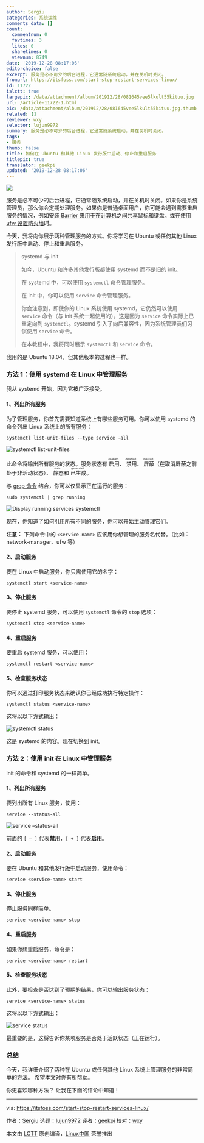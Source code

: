 ```yaml
---
author: Sergiu
categories: 系统运维
comments_data: []
count:
  commentnum: 0
  favtimes: 3
  likes: 0
  sharetimes: 0
  viewnum: 8749
date: '2019-12-28 08:17:06'
editorchoice: false
excerpt: 服务是必不可少的后台进程，它通常随系统启动，并在关机时关闭。
fromurl: https://itsfoss.com/start-stop-restart-services-linux/
id: 11722
islctt: true
largepic: /data/attachment/album/201912/28/081645vee5lkult55kituu.jpg
url: /article-11722-1.html
pic: /data/attachment/album/201912/28/081645vee5lkult55kituu.jpg.thumb.jpg
related: []
reviewer: wxy
selector: lujun9972
summary: 服务是必不可少的后台进程，它通常随系统启动，并在关机时关闭。
tags:
- 服务
thumb: false
title: 如何在 Ubuntu 和其他 Linux 发行版中启动、停止和重启服务
titlepic: true
translator: geekpi
updated: '2019-12-28 08:17:06'
---
```


![](/data/attachment/album/201912/28/081645vee5lkult55kituu.jpg)


服务是必不可少的后台进程，它通常随系统启动，并在关机时关闭。如果你是系统管理员，那么你会定期处理服务。如果你是普通桌面用户，你可能会遇到需要重启服务的情况，例如[安装 Barrier 来用于在计算机之间共享鼠标和键盘](https://itsfoss.com/keyboard-mouse-sharing-between-computers/)。或[在使用 ufw 设置防火墙](https://itsfoss.com/set-up-firewall-gufw/)时。


今天，我将向你展示两种管理服务的方式。你将学习在 Ubuntu 或任何其他 Linux 发行版中启动、停止和重启服务。



> 
> systemd 与 init
> 
> 
> 如今，Ubuntu 和许多其他发行版都使用 systemd 而不是旧的 init。
> 
> 
> 在 systemd 中，可以使用 `systemctl` 命令管理服务。
> 
> 
> 在 init 中，你可以使用 `service` 命令管理服务。
> 
> 
> 你会注意到，即使你的 Linux 系统使用 systemd，它仍然可以使用 `service` 命令（与 init 系统一起使用的）。这是因为 `service` 命令实际上已重定向到 `systemctl`。systemd 引入了向后兼容性，因为系统管理员们习惯使用 `service` 命令。
> 
> 
> 在本教程中，我将同时展示 `systemctl` 和 `service` 命令。
> 
> 
> 


我用的是 Ubuntu 18.04，但其他版本的过程也一样。


### 方法 1：使用 systemd 在 Linux 中管理服务


我从 systemd 开始，因为它被广泛接受。


#### 1、列出所有服务


为了管理服务，你首先需要知道系统上有哪些服务可用。你可以使用 systemd 的命令列出 Linux 系统上的所有服务：



```
systemctl list-unit-files --type service -all
```

![systemctl list-unit-files](/data/attachment/album/201912/28/081710jtozi0gb00j9cxob.png)


此命令将输出所有服务的状态。服务状态有<ruby> 启用 <rt>  enabled </rt></ruby>、<ruby> 禁用 <rt>  disabled </rt></ruby>、<ruby> 屏蔽 <rt>  masked </rt></ruby>（在取消屏蔽之前处于非活动状态）、<ruby> 静态 <rt>  static </rt></ruby>和<ruby> 已生成 <rt>  generated </rt></ruby>。


与 [grep 命令](https://linuxhandbook.com/grep-command-examples/) 结合，你可以仅显示正在运行的服务：



```
sudo systemctl | grep running
```

![Display running services systemctl](/data/attachment/album/201912/28/081711eoog3bt2z333348o.jpg)


现在，你知道了如何引用所有不同的服务，你可以开始主动管理它们。


**注意：** 下列命令中的 `<service-name>` 应该用你想管理的服务名代替。（比如：network-manager、ufw 等）


#### 2、启动服务


要在 Linux 中启动服务，你只需使用它的名字：



```
systemctl start <service-name>
```

#### 3、停止服务


要停止 systemd 服务，可以使用 `systemctl` 命令的 `stop` 选项：



```
systemctl stop <service-name>
```

#### 4、重启服务


要重启 systemd 服务，可以使用：



```
systemctl restart <service-name>
```

#### 5、检查服务状态


你可以通过打印服务状态来确认你已经成功执行特定操作：



```
systemctl status <service-name>
```

这将以以下方式输出：


![systemctl status](/data/attachment/album/201912/28/081715rgx1maxpramgox4g.jpg)


这是 systemd 的内容。现在切换到 init。


### 方法 2：使用 init 在 Linux 中管理服务


init 的命令和 systemd 的一样简单。


#### 1、列出所有服务


要列出所有 Linux 服务，使用：



```
service --status-all
```

![service –status-all](/data/attachment/album/201912/28/081716p629oqhw59isg629.png)


前面的 `[ – ]` 代表**禁用**，`[ + ]` 代表**启用**。


#### 2、启动服务


要在 Ubuntu 和其他发行版中启动服务，使用命令：



```
service <service-name> start
```

#### 3、停止服务


停止服务同样简单。



```
service <service-name> stop
```

#### 4、重启服务


如果你想重启服务，命令是：



```
service <service-name> restart
```

#### 5、检查服务状态


此外，要检查是否达到了预期的结果，你可以输出服务状态：



```
service <service-name> status
```

这将以以下方式输出：


![service status](/data/attachment/album/201912/28/081717w0j0v0rdbvby0hgy.jpg)


最重要的是，这将告诉你某项服务是否处于活跃状态（正在运行）。


### 总结


今天，我详细介绍了两种在 Ubuntu 或任何其他 Linux 系统上管理服务的非常简单的方法。 希望本文对你有所帮助。


你更喜欢哪种方法？ 让我在下面的评论中知道！




---


via: <https://itsfoss.com/start-stop-restart-services-linux/>


作者：[Sergiu](https://itsfoss.com/author/sergiu/) 选题：[lujun9972](https://github.com/lujun9972) 译者：[geekpi](https://github.com/geekpi) 校对：[wxy](https://github.com/wxy)


本文由 [LCTT](https://github.com/LCTT/TranslateProject) 原创编译，[Linux中国](https://linux.cn/) 荣誉推出